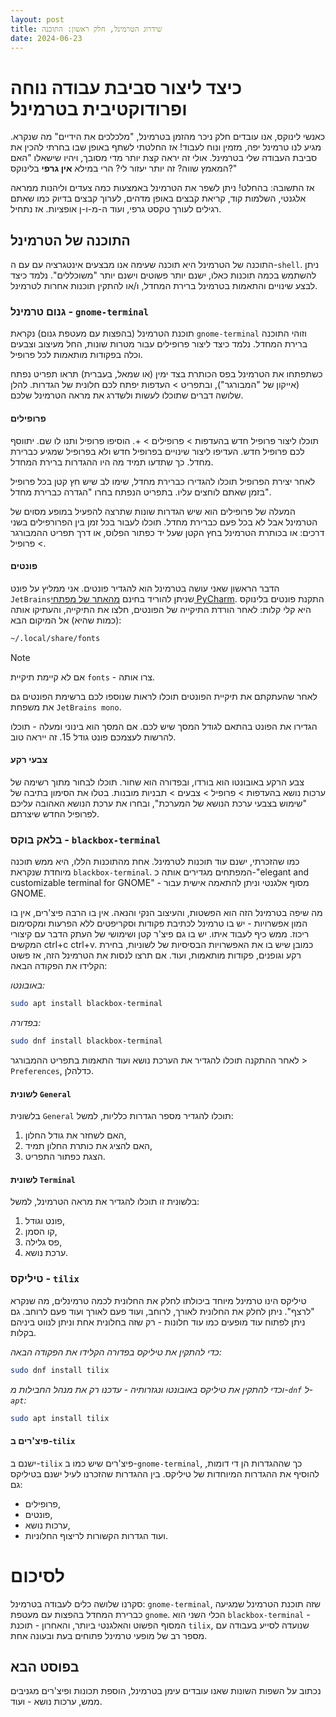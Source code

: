 ```yaml
---
layout: post
title: שידרוג הטרמינל, חלק ראשון: התוכנה
date: 2024-06-23
---
```


# כיצד ליצור סביבת עבודה נוחה ופרודוקטיבית בטרמינל
כאנשי לינוקס, אנו עובדים חלק ניכר מהזמן בטרמינל, "מלכלכים את הידיים" מה שנקרא. מגיע לנו טרמינל יפה, מזמין ונוח לעבוד! אז החלטתי לשתף באופן שבו בחרתי להכין את סביבת העבודה שלי בטרמינל. אולי זה יראה קצת יותר מדי מסובך, ויהיו שישאלו "האם המאמץ שווה? זה יותר יעזור לי? הרי במילא **אין גרפי** בלינוקס?"

אז התשובה: בהחלט! ניתן לשפר את הטרמינל באמצעות כמה צעדים וליהנות ממראה אלגנטי, השלמות קוד, קריאת קבצים באופן מדהים, לערוך קבצים בדיוק כמו שאתם רגילים לעורך טקסט גרפי, ועוד ה-מ-ו-ן אופציות. אז נתחיל.

## התוכנה של הטרמינל
התוכנה של הטרמינל היא תוכנה שעימה אנו מבצעים אינטגרציה עם עם ה-`shell`.  ניתן להשתמש בכמה תוכנות כאלו, ישנם יותר פשוטים וישנם יותר "משוכללים". נלמד כיצד לבצע שינויים והתאמות בטרמינל ברירת המחדל, ו/או להתקין תוכנות אחרות לטרמינל.

### גנום טרמינל - `gnome-terminal`
תוכנת הטרמינל (בהפצות עם מעטפת גנום) נקראת `gnome-terminal` וזוהי התוכנה ברירת המחדל. נלמד כיצד ליצור פרופילים עבור מטרות שונות, החל מעיצוב וצבעים וכלה בפקודות מותאמות לכל פרופיל.

כשתפתחו את הטרמינל בפס הכותרת בצד ימין (או שמאל, בעברית) תראו תפריט נפתח (אייקון של "המבורגר"), ובתפריט > העדפות יפתח לכם חלונית של הגדרות. להלן שלושה דברים שתוכלו לעשות ולשדרג את מראה הטרמינל שלכם.

#### פרופילים
תוכלו ליצור פרופיל חדש בהעדפות > פרופילים > +.  הוסיפו פרופיל ותנו לו שם. יתווסף לכם פרופיל חדש. העדיפו ליצור שינויים בפרופיל חדש ולא בפרופיל שמגיע כברירת מחדל. כך שתדעו תמיד מה היו ההגדרות ברירת המחדל.

לאחר יצירת הפרופיל תוכלו להגדירו כברירת מחדל, שימו לב שיש חץ קטן בכל פרופיל בזמן שאתם לוחצים עליו. בתפריט הנפתח בחרו "הגדרה כברירת מחדל".

המעלה של פרופילים הוא שיש הגדרות שונות שתרצה להפעיל במופע מסוים של הטרמינל אבל לא בכל פעם כברירת מחדל. תוכלו לעבור בכל זמן בין הפרורפילים בשני דרכים: או בכותרת הטרמינל בחץ הקטן שעל יד כפתור הפלוס, או דרך תפריט ההמבורגר > פרופיל.

#### פונטים
הדבר הראשון שאני עושה בטרמינל הוא להגדיר פונטים. אני ממליץ על פונט `JetBrains`שניתן להוריד בחינם [מהאתר של מפתחי PyCharm](https://www.jetbrains.com/lp/mono/). התקנת פונטים בלינוקס היא קלי קלות: לאחר הורדת התיקייה של הפונטים, חלצו את התיקייה, והעתיקו אותה (כמות שהיא) אל המיקום הבא:

```sh
~/.local/share/fonts
```

>[!note]
>אם לא קיימת תיקיית `fonts` - צרו אותה.

לאחר שהעתקתם את תיקיית הפונטים תוכלו לראות שנוספו לכם ברשימת הפונטים גם את משפחת `JetBrains mono`.

הגדירו את הפונט בהתאם לגודל המסך שיש לכם. אם המסך הוא בינוני ומעלה - תוכלו להרשות לעצמכם פונט גודל 15. זה ייראה טוב.

#### צבעי רקע
צבע הרקע באובונטו הוא בורדו, ובפדורה הוא שחור. תוכלו לבחור מתוך רשימה של ערכות נושא בהעדפות > פרופיל > צבעים > תבניות מובנות. בטלו את הסימון בתיבה של "שימוש בצבעי ערכת הנושא של המערכת", ובחרו את ערכת הנושא האהובה עליכם לפרופיל החדש שיצרתם.

### בלאק בוקס - `blackbox-terminal`
כמו שהזכרתי, ישנם עוד תוכנות לטרמינל. אחת מהתוכנות הללו, היא ממש תוכנה מיוחדת שנקראת `blackbox-terminal`. המפתחים מגדירים אותה כ-"elegant and customizable terminal for GNOME" - מסוף אלגנטי וניתן להתאמה אישית עבור GNOME. 

מה שיפה בטרמינל הזה הוא הפשטות, והעיצוב הנקי והנאה. אין בו הרבה פיצ'רים, אין בו המון אפשרויות - יש בו טרמינל לכתיבת פקודות וסקריפטים ללא הפרעות ומקסימום ריכוז. ממש כיף לעבוד איתו. יש בו גם פיצ'ר קטן ושימושי של העתק הדבר עם קיצורי המקשים ctrl+c ctrl+v. כמובן שיש בו את האפשרויות הבסיסיות של לשוניות, בחירת רקע וגופנים, פקודות מותאמות, ועוד. אם תרצו לנסות את הטרמינל הזה, אז פשוט הקלידו את הפקודה הבאה:

*באובונטו:*

```sh
sudo apt install blackbox-terminal
```

*בפדורה:*

```sh
sudo dnf install blackbox-terminal
```

לאחר ההתקנה תוכלו להגדיר את הערכת נושא ועוד התאמות בתפריט ההמבורגר > `Preferences`, כדלהלן.

#### לשונית `General`
בלשונית `General` תוכלו להגדיר מספר הגדרות כלליות, למשל:

1. האם לשחזר את גודל החלון,
2. האם להציג את כותרת החלון תמיד,
3. הצגת כפתור התפריט.

#### לשונית `Terminal`

בלשונית זו תוכלו להגדיר את מראה הטרמינל, למשל:

1. פונט וגודל,
2. קו הסמן,
3. פס גלילה,
4. ערכת נושא.

### טיליקס - `tilix`
טיליקס הינו טרמינל מיוחד ביכולתו לחלק את החלונית לכמה טרמינלים, מה שנקרא "לרצף". ניתן לחלק את החלונית לאורך, לרוחב, ועוד פעם לאורך ועוד פעם לרוחב. גם ניתן לפתוח עוד מופעים כמו עוד חלונות - רק שזה בחלונית אחת וניתן לנווט ביניהם בקלות.

*כדי להתקין את טיליקס בפדורה הקלידו את הפקודה הבאה:*

```bash
sudo dnf install tilix
```

*וכדי להתקין את טיליקס באובונטו ונגזרותיה - עדכנו רק את מנהל החבילות מ-`dnf` ל-`apt`:*

```bash
sudo apt install tilix
```

#### פיצ'רים ב-`tilix`
ישנם ב-`tilix` פיצ'רים שיש כמו ב-`gnome-terminal`, כך שההגדרות הן די דומות, להוסיף את ההגדרות המיוחדות של טיליקס. בין ההגדרות שהזכרנו לעיל ישנם בטיליקס גם:

- פרופילים,
- פונטים,
- ערכות נושא,
- ועוד הגדרות הקשורות לריצוף החלוניות.
   
# לסיכום
סקרנו שלושה כלים לעבודה בטרמינל: `gnome-terminal`, שזה תוכנת הטרמינל שמגיעה כברירת המחדל בהפצות עם מעטפת `gnome`. הכלי השני הוא `blackbox-terminal` - המסוף הפשוט והאלגנטי ביותר, והאחרון - תוכנת `tilix`, שנועדה לסייע בעבודה עם מספר רב של מופעי טרמינל פתוחים בעת ובעונה אחת.

## בפוסט הבא
נכתוב על השפות השונות שאנו עובדים עימן בטרמינל, הוספת תכונות ופיצ'רים מגניבים ממש, ערכות נושא - ועוד.
